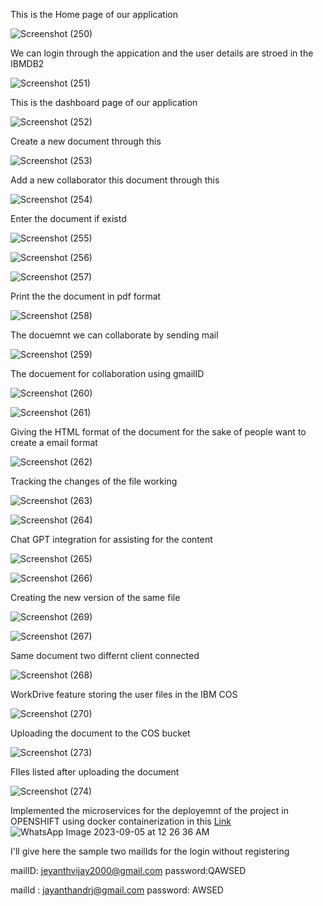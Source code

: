 This is the Home page of our application

![Screenshot (250)](https://github.com/smartinternz02/SBSPS-Challenge-10339-CloudCollabEdit-Empowering-Seamless-Document-Collaboration/assets/98992534/a720276e-0439-4f5e-bb35-6418a0a4d9cf)

We can login through the appication and the user details are stroed in the IBMDB2

![Screenshot (251)](https://github.com/smartinternz02/SBSPS-Challenge-10339-CloudCollabEdit-Empowering-Seamless-Document-Collaboration/assets/98992534/5b059dde-9d1b-412a-9bc8-595386401d8e)


This is the dashboard page of our application

![Screenshot (252)](https://github.com/smartinternz02/SBSPS-Challenge-10339-CloudCollabEdit-Empowering-Seamless-Document-Collaboration/assets/98992534/2ec68f25-a6f5-47f9-8f68-e22c4b2cd50e)


Create a new document through this

![Screenshot (253)](https://github.com/smartinternz02/SBSPS-Challenge-10339-CloudCollabEdit-Empowering-Seamless-Document-Collaboration/assets/98992534/f55b4715-8026-472a-bc01-dc587c01c9e8)

Add a new collaborator this document through this

![Screenshot (254)](https://github.com/smartinternz02/SBSPS-Challenge-10339-CloudCollabEdit-Empowering-Seamless-Document-Collaboration/assets/98992534/8c12ef13-25cc-4602-9360-f4b5452bcd83)

Enter the document if existd

![Screenshot (255)](https://github.com/smartinternz02/SBSPS-Challenge-10339-CloudCollabEdit-Empowering-Seamless-Document-Collaboration/assets/98992534/a2224c94-32b5-461d-bdc2-7681bc598290)



![Screenshot (256)](https://github.com/smartinternz02/SBSPS-Challenge-10339-CloudCollabEdit-Empowering-Seamless-Document-Collaboration/assets/98992534/0960a315-ff2a-4301-8de4-c8adcfb9703a)


![Screenshot (257)](https://github.com/smartinternz02/SBSPS-Challenge-10339-CloudCollabEdit-Empowering-Seamless-Document-Collaboration/assets/98992534/486f816d-8dd7-46de-942a-833afd9a2495)

Print the the document in pdf format

![Screenshot (258)](https://github.com/smartinternz02/SBSPS-Challenge-10339-CloudCollabEdit-Empowering-Seamless-Document-Collaboration/assets/98992534/4f534007-9dfb-4d09-9b1a-a18321b8f513)

The docuemnt we can collaborate by sending mail

![Screenshot (259)](https://github.com/smartinternz02/SBSPS-Challenge-10339-CloudCollabEdit-Empowering-Seamless-Document-Collaboration/assets/98992534/e986f3b2-0b92-4e4d-9168-a19479348b56)

The docuement for collaboration using gmailID

![Screenshot (260)](https://github.com/smartinternz02/SBSPS-Challenge-10339-CloudCollabEdit-Empowering-Seamless-Document-Collaboration/assets/98992534/870db1b6-5ccf-4238-a8b1-50c0d6087e75)


![Screenshot (261)](https://github.com/smartinternz02/SBSPS-Challenge-10339-CloudCollabEdit-Empowering-Seamless-Document-Collaboration/assets/98992534/b326ba65-46da-4174-aceb-c39830b5b55c)

Giving the HTML format of the document for the sake of people want to create a email format

![Screenshot (262)](https://github.com/smartinternz02/SBSPS-Challenge-10339-CloudCollabEdit-Empowering-Seamless-Document-Collaboration/assets/98992534/2541e087-ff8e-4669-b5af-0d5973f25013)

Tracking the changes of the file working

![Screenshot (263)](https://github.com/smartinternz02/SBSPS-Challenge-10339-CloudCollabEdit-Empowering-Seamless-Document-Collaboration/assets/98992534/85907834-b97d-45ba-b533-327f8ade68a6)


![Screenshot (264)](https://github.com/smartinternz02/SBSPS-Challenge-10339-CloudCollabEdit-Empowering-Seamless-Document-Collaboration/assets/98992534/9c67566b-03a9-4739-a9d5-c00a7b0e8e20)

Chat GPT integration for assisting for the content

![Screenshot (265)](https://github.com/smartinternz02/SBSPS-Challenge-10339-CloudCollabEdit-Empowering-Seamless-Document-Collaboration/assets/98992534/26b8b77e-5466-4731-a257-2d4572b00732)



![Screenshot (266)](https://github.com/smartinternz02/SBSPS-Challenge-10339-CloudCollabEdit-Empowering-Seamless-Document-Collaboration/assets/98992534/20bd2fbe-2693-437e-bd41-d88017295a2d)

Creating the new version of the same file

![Screenshot (269)](https://github.com/smartinternz02/SBSPS-Challenge-10339-CloudCollabEdit-Empowering-Seamless-Document-Collaboration/assets/98992534/62215a27-bef8-48a3-bf21-e031b9cfcac7)


![Screenshot (267)](https://github.com/smartinternz02/SBSPS-Challenge-10339-CloudCollabEdit-Empowering-Seamless-Document-Collaboration/assets/98992534/afd95369-f83f-45e2-bcee-f9615b4dd4b4)

Same document two differnt client connected

![Screenshot (268)](https://github.com/smartinternz02/SBSPS-Challenge-10339-CloudCollabEdit-Empowering-Seamless-Document-Collaboration/assets/98992534/5462cb8a-2671-4109-82d5-214e55b4efdd)

WorkDrive feature storing the user files in the IBM COS

![Screenshot (270)](https://github.com/smartinternz02/SBSPS-Challenge-10339-CloudCollabEdit-Empowering-Seamless-Document-Collaboration/assets/98992534/1df3fe1f-7f75-40b8-9e44-94f8798ce8bb)

Uploading the document to the COS bucket

![Screenshot (273)](https://github.com/smartinternz02/SBSPS-Challenge-10339-CloudCollabEdit-Empowering-Seamless-Document-Collaboration/assets/98992534/1e1eb70c-15db-4093-887e-9938f2eafdb1)

FIles listed after uploading the document

![Screenshot (274)](https://github.com/smartinternz02/SBSPS-Challenge-10339-CloudCollabEdit-Empowering-Seamless-Document-Collaboration/assets/98992534/15a55323-877c-47b9-a925-32724324616d)


Implemented the microservices for the deployemnt of the project in OPENSHIFT using docker containerization in this [Link](https://react-frontend-tjmanojofficial-dev.apps.sandbox-m2.ll9k.p1.openshiftapps.com/)
![WhatsApp Image 2023-09-05 at 12 26 36 AM](https://github.com/smartinternz02/SBSPS-Challenge-10339-CloudCollabEdit-Empowering-Seamless-Document-Collaboration/assets/98992534/f02b7693-3d40-405d-887f-57bc34334873)



I'll give here the sample two mailIds for the login without registering


mailID: jeyanthvijay2000@gmail.com
password:QAWSED

mailId : jayanthandrj@gmail.com
password: AWSED

